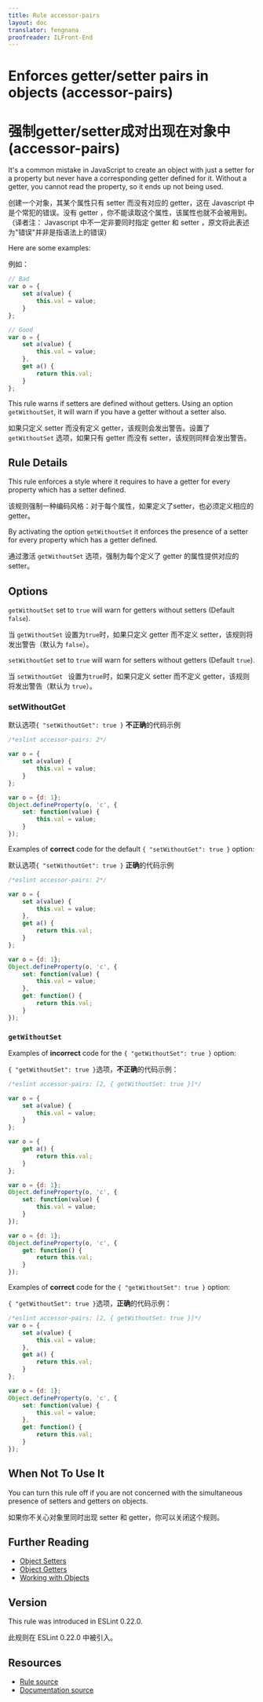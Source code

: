 ```yaml
---
title: Rule accessor-pairs
layout: doc
translator: fengnana
proofreader: ILFront-End
---
```

<!-- Note: No pull requests accepted for this file. See README.md in the root directory for details. -->

# Enforces getter/setter pairs in objects (accessor-pairs)

# 强制getter/setter成对出现在对象中 (accessor-pairs)

It's a common mistake in JavaScript to create an object with just a setter for a property but never have a corresponding getter defined for it. Without a getter, you cannot read the property, so it ends up not being used.

创建一个对象，其某个属性只有 setter 而没有对应的 getter，这在 Javascript 中 是个常犯的错误。没有 getter ，你不能读取这个属性，该属性也就不会被用到。（译者注： Javascript 中不一定非要同时指定 getter 和 setter ，原文将此表述为"错误"并非是指语法上的错误）

Here are some examples:

例如：

```js
// Bad
var o = {
    set a(value) {
        this.val = value;
    }
};

// Good
var o = {
    set a(value) {
        this.val = value;
    },
    get a() {
        return this.val;
    }
};

```

This rule warns if setters are defined without getters. Using an option `getWithoutSet`, it will warn if you have a getter without a setter also.

如果只定义 setter 而没有定义 getter，该规则会发出警告。设置了 `getWithoutSet` 选项，如果只有 getter 而没有 setter，该规则同样会发出警告。

## Rule Details

This rule enforces a style where it requires to have a getter for every property which has a setter defined.

该规则强制一种编码风格：对于每个属性，如果定义了setter，也必须定义相应的 getter。

By activating the option `getWithoutSet` it enforces the presence of a setter for every property which has a getter defined.

通过激活 `getWithoutSet` 选项，强制为每个定义了 getter 的属性提供对应的 setter。

## Options

`getWithoutSet` set to `true` will warn for getters without setters (Default `false`).

当 `getWithoutSet` 设置为`true`时，如果只定义 getter 而不定义 setter，该规则将发出警告（默认为 `false`）。

`setWithoutGet` set to `true` will warn for setters without getters (Default `true`).

当 `setWithoutGet ` 设置为`true`时，如果只定义 setter 而不定义 getter，该规则将发出警告（默认为 `true`）。

### setWithoutGet
 
默认选项`{ "setWithoutGet": true }` **不正确**的代码示例

```js
/*eslint accessor-pairs: 2*/

var o = {
    set a(value) {
        this.val = value;
    }
};

var o = {d: 1};
Object.defineProperty(o, 'c', {
    set: function(value) {
        this.val = value;
    }
});
```

Examples of **correct** code for the default `{ "setWithoutGet": true }` option:

默认选项`{ "setWithoutGet": true }` **正确**的代码示例

```js
/*eslint accessor-pairs: 2*/

var o = {
    set a(value) {
        this.val = value;
    },
    get a() {
        return this.val;
    }
};

var o = {d: 1};
Object.defineProperty(o, 'c', {
    set: function(value) {
        this.val = value;
    },
    get: function() {
        return this.val;
    }
});

```

### `getWithoutSet`

Examples of **incorrect** code for the `{ "getWithoutSet": true }` option:

`{ "getWithoutSet": true }`选项，**不正确**的代码示例：

```js
/*eslint accessor-pairs: [2, { getWithoutSet: true }]*/

var o = {
    set a(value) {
        this.val = value;
    }
};

var o = {
    get a() {
        return this.val;
    }
};

var o = {d: 1};
Object.defineProperty(o, 'c', {
    set: function(value) {
        this.val = value;
    }
});

var o = {d: 1};
Object.defineProperty(o, 'c', {
    get: function() {
        return this.val;
    }
});
```

Examples of **correct** code for the `{ "getWithoutSet": true }` option:

`{ "getWithoutSet": true }`选项，**正确**的代码示例：

```js
/*eslint accessor-pairs: [2, { getWithoutSet: true }]*/
var o = {
    set a(value) {
        this.val = value;
    },
    get a() {
        return this.val;
    }
};

var o = {d: 1};
Object.defineProperty(o, 'c', {
    set: function(value) {
        this.val = value;
    },
    get: function() {
        return this.val;
    }
});

```

## When Not To Use It

You can turn this rule off if you are not concerned with the simultaneous presence of setters and getters on objects.

如果你不关心对象里同时出现 setter 和 getter，你可以关闭这个规则。

## Further Reading

* [Object Setters](https://developer.mozilla.org/en-US/docs/Web/JavaScript/Reference/Functions/set)
* [Object Getters](https://developer.mozilla.org/en-US/docs/Web/JavaScript/Reference/Functions/get)
* [Working with Objects](https://developer.mozilla.org/en-US/docs/Web/JavaScript/Guide/Working_with_Objects)

## Version

This rule was introduced in ESLint 0.22.0.

此规则在 ESLint 0.22.0 中被引入。

## Resources

* [Rule source](https://github.com/eslint/eslint/tree/master/lib/rules/accessor-pairs.js)
* [Documentation source](https://github.com/eslint/eslint/tree/master/docs/rules/accessor-pairs.md)
